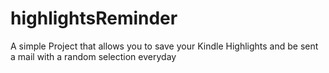# highlightsReminder
A simple Project that allows you to save your Kindle Highlights and be sent a mail with a random selection everyday

